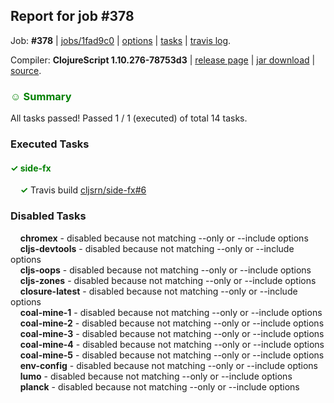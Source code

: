 ## Report for job #378

Job: **#378** | [jobs/1fad9c0](https://github.com/cljs-oss/canary/commit/1fad9c048ace347da5be12609c19fdcd413d831b) | [options](options.edn) | [tasks](tasks.edn) | [travis log](https://travis-ci.org/cljs-oss/canary/builds/377243050).

Compiler: **ClojureScript 1.10.276-78753d3** | [release page](https://github.com/cljs-oss/canary/releases/tag/r1.10.276-78753d3) | [jar download](https://github.com/cljs-oss/canary/releases/download/r1.10.276-78753d3/clojurescript-1.10.276-78753d3.jar) | [source](https://github.com/clojure/clojurescript/commit/78753d376d5bfe9afd1dbb98eea15fd5bd312255).

### <b style='color:green'>☺ Summary</b>

All tasks passed! Passed 1 / 1 (executed) of total 14 tasks.

### Executed Tasks

#### <b style='color:green'>&#x2713; side-fx</b>
&nbsp;&nbsp;&nbsp;&nbsp;<b style='color:green'>&#x2713;</b> Travis build [cljsrn/side-fx#6](https://travis-ci.org/cljsrn/side-fx/builds/377244302)<br>

### Disabled Tasks

&nbsp;&nbsp;&nbsp;&nbsp;**chromex** - disabled because not matching --only or --include options<br>
&nbsp;&nbsp;&nbsp;&nbsp;**cljs-devtools** - disabled because not matching --only or --include options<br>
&nbsp;&nbsp;&nbsp;&nbsp;**cljs-oops** - disabled because not matching --only or --include options<br>
&nbsp;&nbsp;&nbsp;&nbsp;**cljs-zones** - disabled because not matching --only or --include options<br>
&nbsp;&nbsp;&nbsp;&nbsp;**closure-latest** - disabled because not matching --only or --include options<br>
&nbsp;&nbsp;&nbsp;&nbsp;**coal-mine-1** - disabled because not matching --only or --include options<br>
&nbsp;&nbsp;&nbsp;&nbsp;**coal-mine-2** - disabled because not matching --only or --include options<br>
&nbsp;&nbsp;&nbsp;&nbsp;**coal-mine-3** - disabled because not matching --only or --include options<br>
&nbsp;&nbsp;&nbsp;&nbsp;**coal-mine-4** - disabled because not matching --only or --include options<br>
&nbsp;&nbsp;&nbsp;&nbsp;**coal-mine-5** - disabled because not matching --only or --include options<br>
&nbsp;&nbsp;&nbsp;&nbsp;**env-config** - disabled because not matching --only or --include options<br>
&nbsp;&nbsp;&nbsp;&nbsp;**lumo** - disabled because not matching --only or --include options<br>
&nbsp;&nbsp;&nbsp;&nbsp;**planck** - disabled because not matching --only or --include options<br>